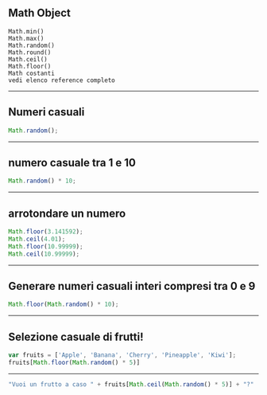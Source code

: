 ## Math Object
    Math.min()
    Math.max()
    Math.random()
    Math.round()
    Math.ceil()
    Math.floor()
    Math costanti
    vedi elenco reference completo


---

## Numeri casuali 

```javascript
Math.random();
```

---

## numero casuale  tra 1 e 10
```javascript
Math.random() * 10;
```
--- 

## arrotondare un numero

```javascript
Math.floor(3.141592);
Math.ceil(4.01);
Math.floor(10.99999);
Math.ceil(10.99999);
```
---

## Generare numeri casuali interi compresi tra 0 e 9

```javascript
Math.floor(Math.random() * 10);
```

---

## Selezione casuale di frutti!

```javascript
var fruits = ['Apple', 'Banana', 'Cherry', 'Pineapple', 'Kiwi'];
fruits[Math.floor(Math.random() * 5)]
```

---


```javascript
"Vuoi un frutto a caso " + fruits[Math.ceil(Math.random() * 5)] + "?"
```
